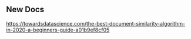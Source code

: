 ## New Docs

https://towardsdatascience.com/the-best-document-similarity-algorithm-in-2020-a-beginners-guide-a01b9ef8cf05
